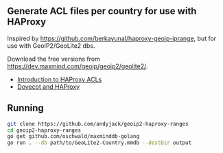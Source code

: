 ## Generate ACL files per country for use with HAProxy

Inspired by https://github.com/berkayunal/haproxy-geoip-iprange, but for use with GeoIP2/GeoLite2 dbs.

Download the free versions from https://dev.maxmind.com/geoip/geoip2/geolite2/.

* [Introduction to HAProxy ACLs](https://www.haproxy.com/blog/introduction-to-haproxy-acls/)
* [Dovecot and HAProxy](https://wiki.dovecot.org/HAProxy)


## Running

```sh
git clone https://github.com/andyjack/geoip2-haproxy-ranges
cd geoip2-haproxy-ranges
go get github.com/oschwald/maxminddb-golang
go run . --db path/to/GeoLite2-Country.mmdb --destDir output
```
